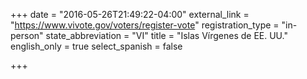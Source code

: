 +++
date = "2016-05-26T21:49:22-04:00"
external_link = "https://www.vivote.gov/voters/register-vote"
registration_type = "in-person"
state_abbreviation = "VI"
title = "Islas Vírgenes de EE. UU."
english_only = true
select_spanish = false

+++
